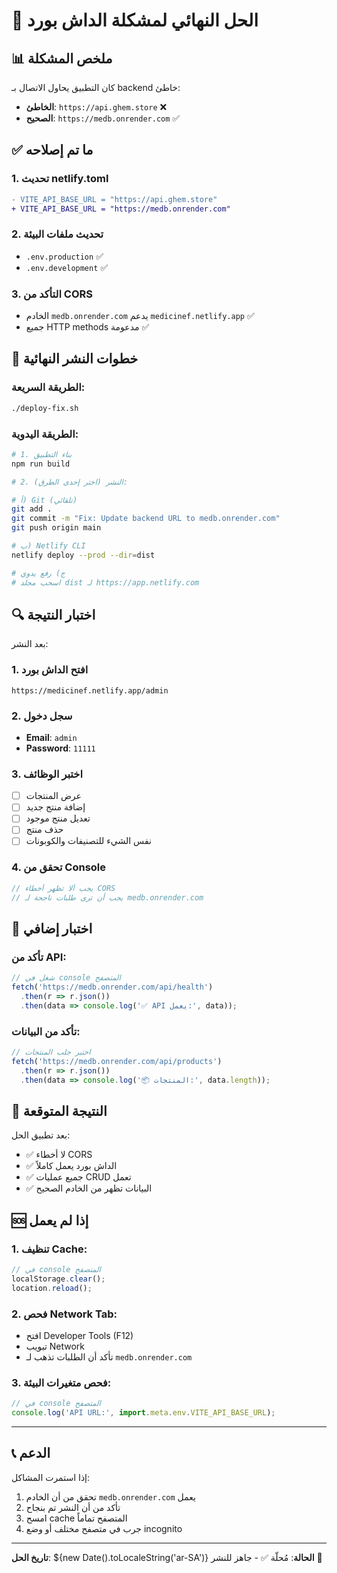 # 🎯 الحل النهائي لمشكلة الداش بورد

## 📊 ملخص المشكلة

كان التطبيق يحاول الاتصال بـ backend خاطئ:
- **الخاطئ**: `https://api.ghem.store` ❌
- **الصحيح**: `https://medb.onrender.com` ✅

## ✅ ما تم إصلاحه

### 1. تحديث netlify.toml
```diff
- VITE_API_BASE_URL = "https://api.ghem.store"
+ VITE_API_BASE_URL = "https://medb.onrender.com"
```

### 2. تحديث ملفات البيئة
- `.env.production` ✅
- `.env.development` ✅

### 3. التأكد من CORS
- الخادم `medb.onrender.com` يدعم `medicinef.netlify.app` ✅
- جميع HTTP methods مدعومة ✅

## 🚀 خطوات النشر النهائية

### الطريقة السريعة:
```bash
./deploy-fix.sh
```

### الطريقة اليدوية:
```bash
# 1. بناء التطبيق
npm run build

# 2. النشر (اختر إحدى الطرق):

# أ) Git (تلقائي)
git add .
git commit -m "Fix: Update backend URL to medb.onrender.com"
git push origin main

# ب) Netlify CLI
netlify deploy --prod --dir=dist

# ج) رفع يدوي
# اسحب مجلد dist لـ https://app.netlify.com
```

## 🔍 اختبار النتيجة

بعد النشر:

### 1. افتح الداش بورد
```
https://medicinef.netlify.app/admin
```

### 2. سجل دخول
- **Email**: `admin`
- **Password**: `11111`

### 3. اختبر الوظائف
- [ ] عرض المنتجات
- [ ] إضافة منتج جديد
- [ ] تعديل منتج موجود
- [ ] حذف منتج
- [ ] نفس الشيء للتصنيفات والكوبونات

### 4. تحقق من Console
```javascript
// يجب ألا تظهر أخطاء CORS
// يجب أن ترى طلبات ناجحة لـ medb.onrender.com
```

## 📱 اختبار إضافي

### تأكد من API:
```javascript
// شغل في console المتصفح
fetch('https://medb.onrender.com/api/health')
  .then(r => r.json())
  .then(data => console.log('✅ API يعمل:', data));
```

### تأكد من البيانات:
```javascript
// اختبر جلب المنتجات
fetch('https://medb.onrender.com/api/products')
  .then(r => r.json())  
  .then(data => console.log('📦 المنتجات:', data.length));
```

## 🎉 النتيجة المتوقعة

بعد تطبيق الحل:
- ✅ لا أخطاء CORS
- ✅ الداش بورد يعمل كاملاً
- ✅ جميع عمليات CRUD تعمل
- ✅ البيانات تظهر من الخادم الصحيح

## 🆘 إذا لم يعمل

### 1. تنظيف Cache:
```javascript
// في console المتصفح
localStorage.clear();
location.reload();
```

### 2. فحص Network Tab:
- افتح Developer Tools (F12)
- تبويب Network
- تأكد أن الطلبات تذهب لـ `medb.onrender.com`

### 3. فحص متغيرات البيئة:
```javascript
// في console المتصفح
console.log('API URL:', import.meta.env.VITE_API_BASE_URL);
```

---

## 📞 الدعم

إذا استمرت المشاكل:
1. تحقق من أن الخادم `medb.onrender.com` يعمل
2. تأكد من أن النشر تم بنجاح
3. امسح cache المتصفح تماماً
4. جرب في متصفح مختلف أو وضع incognito

---

**تاريخ الحل**: ${new Date().toLocaleString('ar-SA')}
**الحالة**: مُحلّة ✅ - جاهز للنشر 🚀 